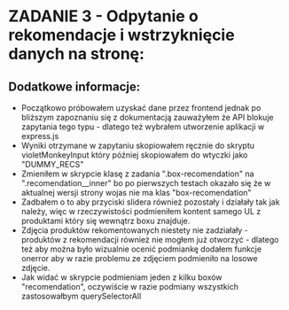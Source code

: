 # ZADANIE 3 - Odpytanie o rekomendacje i wstrzyknięcie danych na stronę:

## Dodatkowe informacje:

- Początkowo próbowałem uzyskać dane przez frontend jednak po bliższym zapoznaniu się z dokumentacją zauważyłem że API blokuje zapytania tego typu - dlatego też wybrałem utworzenie aplikacji w express.js
- Wyniki otrzymane w zapytaniu skopiowałem ręcznie do skryptu violetMonkeyInput który później skopiowałem do wtyczki jako "DUMMY_RECS"
- Zmieniłem w skrypcie klasę z zadania ".box-recomendation" na ".recomendation__inner" bo po pierwszych testach okazało się że w aktualnej wersji strony wojas nie ma klas "box-recomendation"
- Zadbałem o to aby przyciski slidera również pozostały i działały tak jak należy, więc w rzeczywistości podmieniłem kontent samego UL z produktami który się wewnątrz boxu znajduje.
- Zdjęcia produktów rekomentowanych niestety nie zadziałały - produktów z rekomendacji również nie mogłem już otworzyć - dlatego też aby można było wizualnie ocenić podmiankę dodałem funkcje onerror aby w razie problemu ze zdjęciem podmieniło na losowe zdjęcie. 
- Jak widać w skrypcie podmieniam jeden z kilku boxów "recomendation", oczywiście w razie podmiany wszystkich zastosowałbym querySelectorAll 
